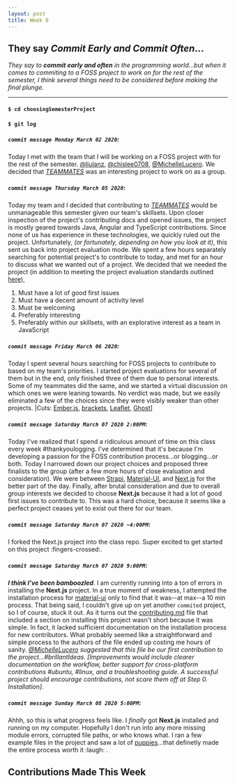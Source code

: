 ```yaml
---
layout: post
title: Week 6
---
```


## They say *Commit Early and Commit Often*...

*They say to **commit early and often** in the programming world...but when it comes to commiting to a FOSS project to work on for the rest of the semester, I think several things need to be considered before making the final plunge.*

--- 

#### `$ cd choosingSemesterProject`
#### `$ git log`

##### `commit message Monday March 02 2020`: 
Today I met with the team that I will be working on a FOSS project with for the rest of the semester. [@liulanz](https://github.com/liulanz), [@chislee0708](https://github.com/chislee0708), [@MichelleLucero](https://github.com/MichelleLucero). We decided that *[TEAMMATES](https://github.com/TEAMMATES/teammates)* was an interesting project to work on as a group.

##### `commit message Thursday March 05 2020`: 
Today my team and I decided that contributing to *[TEAMMATES](https://github.com/TEAMMATES/teammates)* would be unmanageable this semester given our team's skillsets. Upon closer inspection of the project's contributing docs and opened issues, the project is mostly geared towards Java, Angular and TypeScript contributions. Since none of us has experience in these technologies, we quickly ruled out the project. Unfortunately, *(or fortunately, depending on how you look at it)*, this sent us back into project evaluation mode. We spent a few hours separately searching for potential project's to contribute to today, and met for an hour to discuss what we wanted out of a project. We decided that we needed the project (in addition to meeting the project evaluation standards outlined [here](https://github.com/hunter-college-ossd-spr-2020/project-evaluation/blob/master/evaluation_template.md)), 
  1. Must have a lot of good first issues
  1. Must have a decent amount of activity level
  1. Must be welcoming
  1. Preferably interesting
  1. Preferably within our skillsets, with an explorative interest as a team in JavaScript

##### `commit message Friday March 06 2020`: 
Today I spent several hours searching for FOSS projects to contribute to based on my team's priorities. I started project evaluations for several of them but in the end, only finished three of them due to personal interests. Some of my teammates did the same, and we started a virtual discussion on which ones we were leaning towards. No verdict was made, but we easily eliminated a few of the choices since they were visibly weaker than other projects. |Cuts: [Ember.js](https://github.com/emberjs/ember.js), [brackets](https://github.com/adobe/brackets), [Leaflet](https://github.com/Leaflet/Leaflet), [Ghost](https://github.com/TryGhost/Ghost)]

##### `commit message Saturday March 07 2020 2:00PM`: 
Today I've realized that I spend a ridiculous amount of time on this class every week #thankyoulogging. I've determined that it's because I'm developing a passion for the FOSS contribution process...or blogging...or both. Today I narrowed down our project choices and proposed three finalists to the group (after a few more hours of close evaluation and consideration). We were between [Strapi](https://github.com/strapi/strapi), [Material-UI](https://github.com/mui-org/material-ui), and [Next.js](https://github.com/zeit/next.js) for the better part of the day. Finally, after brutal consideration and due to overall group interests we decided to choose **Next.js** because it had a lot of good first issues to contribute to. This was a hard choice, because it seems like a perfect project ceases yet to exist out there for our team. 

##### `commit message Saturday March 07 2020 ~4:00PM`:
I forked the Next.js project into the class repo. Super excited to get started on this project :fingers-crossed:.

##### `commit message Saturday March 07 2020 9:00PM`: 
***I think I've been bamboozled***. I am currently running into a ton of errors in installing the **Next.js** project. In a true moment of weakness, I attempted the installation process for [material-ui](https://github.com/mui-org/material-ui/blob/master/CONTRIBUTING.md) only to find that it was--at max--a 10 min process. That being said, I couldn't give up on yet another `commited` project, so I of course, stuck it out. As it turns out the [contributing.md](https://github.com/zeit/next.js/blob/canary/contributing.md) file that included a section on installing this project wasn't short because it was simple. In fact, it lacked sufficient documentation on the installation process for new contributors. What probably seemed like a straightforward and simple process to the authors of the file ended up costing me hours of sanity. *[@MichelleLucero](https://github.com/MichelleLucero) suggested that this file be our first contribution to the project...#brillantIdeas. [Improvements would include clearer documentation on the workflow, better support for cross-platform contributions #ubuntu, #linux, and a troubleshooting guide. A successful project should encourage contributions, not scare them off at Step 0. Installation].*

##### `commit message Sunday March 08 2020 5:00PM`: 
Ahhh, so this is what progress feels like. I *finally* got **Next.js** installed and running on my computer. Hopefully I don't run into any more missing module errors, corrupted file paths, or who knows what. I ran a few example files in the project and saw a lot of [puppies](https://github.com/zeit/next.js/tree/canary/examples/amp-story)...that definetly made the entire process worth it :laugh: .

## Contributions Made This Week
